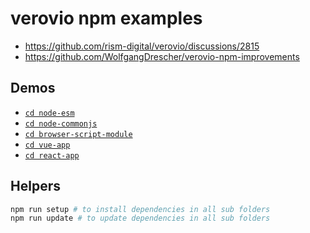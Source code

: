 # verovio npm examples

* https://github.com/rism-digital/verovio/discussions/2815
* https://github.com/WolfgangDrescher/verovio-npm-improvements

## Demos

* [`cd node-esm`](/node-esm/)
* [`cd node-commonjs`](/node-commonjs/)
* [`cd browser-script-module`](/browser-script-module/)
* [`cd vue-app`](/vue-app/)
* [`cd react-app`](/react-app/)

## Helpers

```sh
npm run setup # to install dependencies in all sub folders
npm run update # to update dependencies in all sub folders
```
